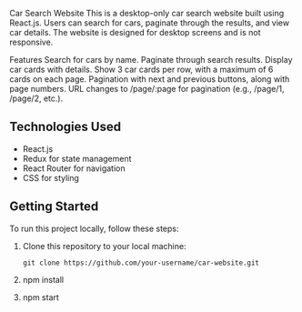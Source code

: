 Car Search Website
This is a desktop-only car search website built using React.js. Users can search for cars, paginate through the results, and view car details. The website is designed for desktop screens and is not responsive.

Features
Search for cars by name.
Paginate through search results.
Display car cards with details.
Show 3 car cards per row, with a maximum of 6 cards on each page.
Pagination with next and previous buttons, along with page numbers.
URL changes to /page/:page for pagination (e.g., /page/1, /page/2, etc.).

## Technologies Used

- React.js
- Redux for state management
- React Router for navigation
- CSS for styling

## Getting Started

To run this project locally, follow these steps:

1. Clone this repository to your local machine:

   ```shell
   git clone https://github.com/your-username/car-website.git

3. npm install
4. npm start

